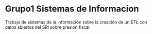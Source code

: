# Grupo1 Sistemas de Informacion
Trabajo de sistemas de la información sobre la creación de un ETL con datos abiertos del SRI sobre presión fiscal
